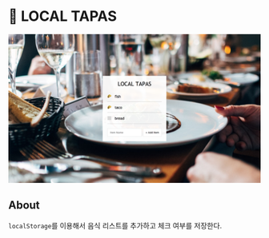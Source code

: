 # 🌮 LOCAL TAPAS

![title](./img/Readme.png)

## About

`localStorage`를 이용해서 음식 리스트를 추가하고 체크 여부를 저장한다.
